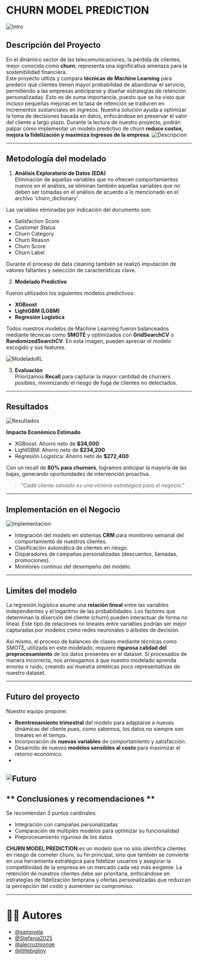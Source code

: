 # CHURN MODEL PREDICTION

![Intro](https://github.com/littlebigliny/CHURN-MODEL-PREDICTION/blob/main/1.jpg) 


## Descripción del Proyecto 

En el dinámico sector de las telecomunicaciones, la pérdida de clientes, mejor conocida como **churn**, representa una significativa amenaza para la sostenibilidad financiera.  
Este proyecto utiliza y compara **técnicas de Machine Learning** para predecir qué clientes tienen mayor probabilidad de abandonar el servicio, permitiendo a las empresas anticiparse y diseñar estrategias de retención personalizadas. Esto es de suma importancia, puesto que se ha visto que incluso pequeñas mejoras en la tasa de retención se traducen en incrementos sustanciales en ingresos. Nuestra solución ayuda a optimizar la toma de decisiones basada en datos, enfocándose en preservar el valor del cliente a largo plazo.
Durante la lectura de nuestro proyecto, podrán palpar cómo implementar un modelo predictivo de churn **reduce costos, mejora la fidelización y maximiza ingresos de la empresa**.
![Descripcion](https://github.com/littlebigliny/CHURN-MODEL-PREDICTION/blob/main/proyectofinalgit_page-0008.jpg)

---

## Metodología del modelado
1. **Análisis Exploratorio de Datos (EDA)**  
Eliminación de aquellas variables que no ofrecen comportamientos nuevos en el análisis, se eliminan también aquellas variables que no deben ser tomadas en el análisis de acuerdo a lo mencionado en el archivo 'churn_dictionary'.

Las variables eliminadas por indicación del documento son:

*   Satisfaction Score
*   Customer Status
*   Churn Category
*   Churn Reason
*   Churn Score
*   Churn Label

Durante el proceso de data cleaning también se realizó imputación de valores faltantes y selección de características clave.

2. **Modelado Predictivo**

Fueron utilizados los siguientes modelos predictivos:

   - **XGBoost**  
   - **LightGBM (LGBM)**  
   - **Regresión Logística**  

Todos nuestros modelos de Machine Learning fueron balanceados mediante técnicas como **SMOTE** y optimizados con **GridSearchCV** o **RandomizedSearchCV**. En esta imagen, pueden apreciar el modelo escogido y sus features.

![ModeladoRL](https://github.com/littlebigliny/CHURN-MODEL-PREDICTION/blob/main/proyectofinalgit_page-0018.jpg)

3. **Evaluación**  
   Priorizamos **Recall** para capturar la mayor cantidad de churners posibles, minimizando el riesgo de fuga de clientes no detectados.

---

## Resultados
![Resultados](https://github.com/littlebigliny/CHURN-MODEL-PREDICTION/blob/main/proyectofinalgit_page-0020.jpg)

**Impacto Económico Estimado**  
- XGBoost: Ahorro neto de **$34,000**  
- LightGBM: Ahorro neto de **$234,200**  
- Regresión Logística: Ahorro neto de **$272,400**

Con un recall de **80% para churners**, logramos anticipar la mayoría de las bajas, generando oportunidades de intervención proactiva.

> *"Cada cliente salvado es una victoria estratégica para el negocio."*

---

## Implementación en el Negocio
![Implementacion](https://github.com/littlebigliny/CHURN-MODEL-PREDICTION/blob/main/proyectofinalgit_page-0034.jpg)
- Integración del modelo en sistemas **CRM** para monitoreo semanal del comportamiento de nuestros clientes.
- Clasificación automática de clientes en riesgo.
- Disparadores de campañas personalizadas (descuentos, llamadas, promociones).
- Monitoreo continuo del desempeño del modelo.

---
## Límites del modelo

La regresión logística asume una **relación lineal** entre las variables independientes y el logaritmo de las probabilidades. Los factores que determinan la diserción del cliente (churn) pueden interactuar de forma no lineal. Este tipo de relaciones no lineales entre variables podrían ser mejor capturadas por modelos como redes neuronales o árboles de decisión. 

Así mismo, el proceso de balanceo de clases mediante técnicas como SMOTE, utilizada en este modelado, requiere **rigurosa calidad del preprocesamiento** de los datos presentes en el dataset. Si procesados de manera incorrecta, nos arriesgamos a que nuestro modelado aprenda errores o ruido, creando así muestra sintéticas poco representativas de nuestro dataset.

---

## Futuro del proyecto

Nuestro equipo propone:
- **Reentrenamiento trimestral** del modelo para adaptarse a nuevas dinámicas del cliente pues, como sabemos, los datos no siempre son lineares en el tiempo.
- Incorporación de **nuevas variables** de comportamiento y satisfacción.
- Desarrollo de nuevos **modelos sensibles al costo** para maximizar el retorno económico.
- 
![Futuro](https://github.com/littlebigliny/CHURN-MODEL-PREDICTION/blob/main/proyectofinalgit_page-0041.jpg)
---


## ** Conclusiones y recomendaciones **

Se recomiendan 3 puntos cardinales:
* Integración con campañas personalizadas
* Comparación de múltiples modelos para optimizar su funcionalidad
* Preprocesamiento riguroso de los datos

**CHURN MODEL PREDICTION** es un modelo que no sólo identifica clientes en riesgo de cometer churn, su fin principal, sino que también se convierte en una herramienta estratégica para fidelizar usuarios y asegurar la competitividad de la empresa en un mercado cada vez más exigente.
La retención de nuestros clientes debe ser prioritaria, enfocándose en estrategias de fidelización temprana y ofertas personalizadas que reduzcan la percepción del costo y aumenten su compromiso.

---

# 👩‍💻 Autores

- [@sampvela](https://github.com/sampvela)
- [@Stefania2025](https://github.com/Stefania2025)
- [@alecruzmonge](https://github.com/alecruzmonge)
- [@littlebigliny](https://github.com/littlebigliny)
